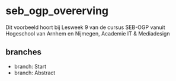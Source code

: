 # seb_ogp_overerving
Dit voorbeeld hoort bij Lesweek 9 van de cursus SEB-OGP vanuit Hogeschool van Arnhem en Nijmegen, Academie IT &amp; Mediadesign
## branches
- branch: Start
- branch: Abstract